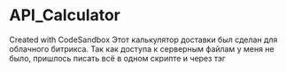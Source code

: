 # API_Calculator
Created with CodeSandbox
Этот калькулятор доставки был сделан для облачного битрикса. Так как доступа к серверным файлам у меня не было, пришлось писать всё в одном скрипте и через тэг <script> добавлять калькулятор на страницу. Для корректной работы необходимо ввести api ключ от яндекс карт
